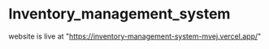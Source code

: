 ﻿# Inventory_management_system
website is live at "https://inventory-management-system-mvej.vercel.app/" <br/>


